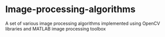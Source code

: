# Image-processing-algorithms
A set of various image processing algorithms implemented using OpenCV libraries and MATLAB image processing toolbox
